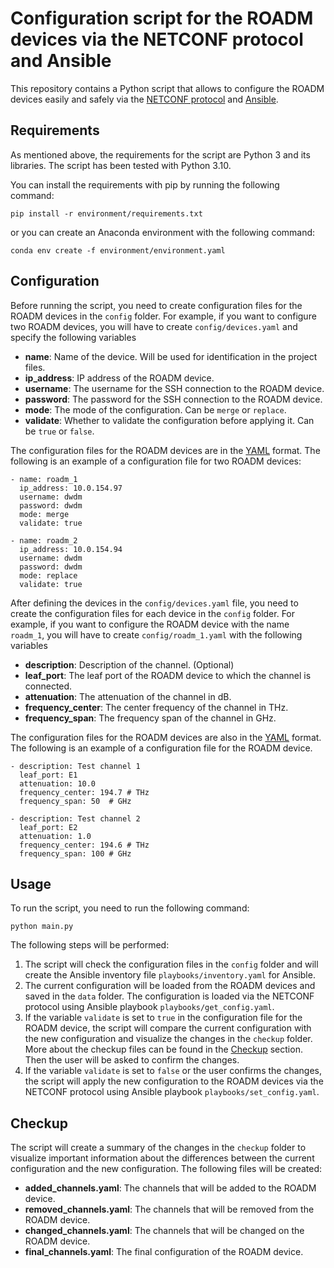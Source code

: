 # Configuration script for the ROADM devices via the NETCONF protocol and Ansible

This repository contains a Python script that allows to configure the ROADM devices easily and safely via
the [NETCONF protocol](https://en.wikipedia.org/wiki/NETCONF) and [Ansible](https://www.ansible.com/).

## Requirements

As mentioned above, the requirements for the script are Python 3 and its libraries. The script has been tested
with Python 3.10.

You can install the requirements with pip by running the following command:

    pip install -r environment/requirements.txt

or you can create an Anaconda environment with the following command:

    conda env create -f environment/environment.yaml

## Configuration

Before running the script, you need to create configuration files for the ROADM devices in the `config` folder.
For example, if you want to configure two ROADM devices, you will have to create `config/devices.yaml` and
specify the following variables

- **name**: Name of the device. Will be used for identification in the project files.
- **ip_address**: IP address of the ROADM device.
- **username**: The username for the SSH connection to the ROADM device.
- **password**: The password for the SSH connection to the ROADM device.
- **mode**: The mode of the configuration. Can be `merge` or `replace`.
- **validate**: Whether to validate the configuration before applying it. Can be `true` or `false`.

The configuration files for the ROADM devices are in the [YAML](https://en.wikipedia.org/wiki/YAML) format.
The following is an example of a configuration file for two ROADM devices:

    - name: roadm_1
      ip_address: 10.0.154.97
      username: dwdm
      password: dwdm
      mode: merge
      validate: true
    
    - name: roadm_2
      ip_address: 10.0.154.94
      username: dwdm
      password: dwdm
      mode: replace
      validate: true

After defining the devices in the `config/devices.yaml` file, you need to create the configuration files for
each device in the `config` folder. For example, if you want to configure the ROADM device with the name
`roadm_1`, you will have to create `config/roadm_1.yaml` with the following variables

- **description**: Description of the channel. (Optional)
- **leaf_port**: The leaf port of the ROADM device to which the channel is connected.
- **attenuation**: The attenuation of the channel in dB.
- **frequency_center**: The center frequency of the channel in THz.
- **frequency_span**: The frequency span of the channel in GHz.

The configuration files for the ROADM devices are also in the [YAML](https://en.wikipedia.org/wiki/YAML) format. The
following is an example of a configuration file for the ROADM device.

    - description: Test channel 1
      leaf_port: E1
      attenuation: 10.0
      frequency_center: 194.7 # THz
      frequency_span: 50  # GHz
    
    - description: Test channel 2
      leaf_port: E2
      attenuation: 1.0
      frequency_center: 194.6 # THz
      frequency_span: 100 # GHz

## Usage

To run the script, you need to run the following command:

    python main.py

The following steps will be performed:

1. The script will check the configuration files in the `config` folder and will create the Ansible inventory
   file `playbooks/inventory.yaml` for Ansible.
2. The current configuration will be loaded from the ROADM devices and saved in the `data` folder. The configuration
   is loaded via the NETCONF protocol using Ansible playbook `playbooks/get_config.yaml`.
3. If the variable `validate` is set to `true` in the configuration file for the ROADM device, the script will
   compare the current configuration with the new configuration and visualize the changes in the `checkup` folder. More
   about the checkup files can be found in the [Checkup](#checkup) section. Then the user will be asked to confirm
   the changes.
4. If the variable `validate` is set to `false` or the user confirms the changes, the script will apply the new
   configuration to the ROADM devices via the NETCONF protocol using Ansible playbook `playbooks/set_config.yaml`.

## Checkup

The script will create a summary of the changes in the `checkup` folder to visualize important information about
the differences between the current configuration and the new configuration. The following files will be created:

- **added_channels.yaml**: The channels that will be added to the ROADM device.
- **removed_channels.yaml**: The channels that will be removed from the ROADM device.
- **changed_channels.yaml**: The channels that will be changed on the ROADM device.
- **final_channels.yaml**: The final configuration of the ROADM device.


